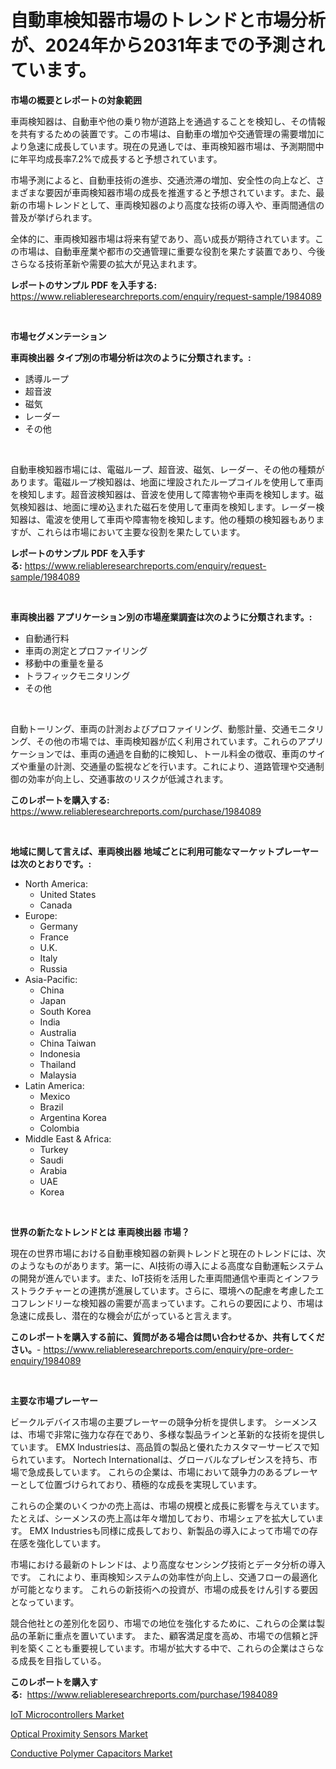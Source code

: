 <p><h1>自動車検知器市場のトレンドと市場分析が、2024年から2031年までの予測されています。</h1></p><p><strong>市場の概要とレポートの対象範囲</strong></p>
<p><p>車両検知器は、自動車や他の乗り物が道路上を通過することを検知し、その情報を共有するための装置です。この市場は、自動車の増加や交通管理の需要増加により急速に成長しています。現在の見通しでは、車両検知器市場は、予測期間中に年平均成長率7.2%で成長すると予想されています。</p><p>市場予測によると、自動車技術の進歩、交通渋滞の増加、安全性の向上など、さまざまな要因が車両検知器市場の成長を推進すると予想されています。また、最新の市場トレンドとして、車両検知器のより高度な技術の導入や、車両間通信の普及が挙げられます。</p><p>全体的に、車両検知器市場は将来有望であり、高い成長が期待されています。この市場は、自動車産業や都市の交通管理に重要な役割を果たす装置であり、今後さらなる技術革新や需要の拡大が見込まれます。</p></p>
<p><strong>レポートのサンプル PDF を入手する:</strong> <a href="https://www.reliableresearchreports.com/enquiry/request-sample/1984089">https://www.reliableresearchreports.com/enquiry/request-sample/1984089</a></p>
<p>&nbsp;</p>
<p><strong>市場セグメンテーション</strong></p>
<p><strong>車両検出器 タイプ別の市場分析は次のように分類されます。:</strong></p>
<p><ul><li>誘導ループ</li><li>超音波</li><li>磁気</li><li>レーダー</li><li>その他</li></ul></p>
<p>&nbsp;</p>
<p><p>自動車検知器市場には、電磁ループ、超音波、磁気、レーダー、その他の種類があります。電磁ループ検知器は、地面に埋設されたループコイルを使用して車両を検知します。超音波検知器は、音波を使用して障害物や車両を検知します。磁気検知器は、地面に埋め込まれた磁石を使用して車両を検知します。レーダー検知器は、電波を使用して車両や障害物を検知します。他の種類の検知器もありますが、これらは市場において主要な役割を果たしています。</p></p>
<p><strong>レポートのサンプル PDF を入手する:</strong>&nbsp;<a href="https://www.reliableresearchreports.com/enquiry/request-sample/1984089">https://www.reliableresearchreports.com/enquiry/request-sample/1984089</a></p>
<p>&nbsp;</p>
<p><strong> 車両検出器 アプリケーション別の市場産業調査は次のように分類されます。:</strong></p>
<p><ul><li>自動通行料</li><li>車両の測定とプロファイリング</li><li>移動中の重量を量る</li><li>トラフィックモニタリング</li><li>その他</li></ul></p>
<p>&nbsp;</p>
<p><p>自動トーリング、車両の計測およびプロファイリング、動態計量、交通モニタリング、その他の市場では、車両検知器が広く利用されています。これらのアプリケーションでは、車両の通過を自動的に検知し、トー​​ル料金の徴収、車両のサイズや重量の計測、交通量の監視などを行います。これにより、道路管理や交通制御の効率が向上し、交通事故のリスクが低減されます。</p></p>
<p><strong>このレポートを購入する:</strong>&nbsp; <a href="https://www.reliableresearchreports.com/purchase/1984089">https://www.reliableresearchreports.com/purchase/1984089</a></p>
<p>&nbsp;</p>
<p><strong>地域に関して言えば、車両検出器 地域ごとに利用可能なマーケットプレーヤーは次のとおりです。:</strong></p>
<p><ul>
    <li>
        North America:
        <ul>
            <li>United States</li>
            <li>Canada</li>
        </ul>
    </li>
    <li>
        Europe:
        <ul>
            <li>Germany</li>
            <li>France</li>
            <li>U.K.</li>
            <li>Italy</li>
            <li>Russia</li>
        </ul>
    </li>
    <li>
        Asia-Pacific:
        <ul>
            <li>China</li>
            <li>Japan</li>
            <li>South Korea</li>
            <li>India</li>
            <li>Australia</li>
            <li>China Taiwan</li>
            <li>Indonesia</li>
            <li>Thailand</li>
            <li>Malaysia</li>
        </ul>
    </li>
    <li>
        Latin America:
        <ul>
            <li>Mexico</li>
            <li>Brazil</li>
            <li>Argentina Korea</li>
            <li>Colombia</li>
        </ul>
    </li>
    <li>
        Middle East & Africa:
        <ul>
            <li>Turkey</li>
            <li>Saudi</li>
            <li>Arabia</li>
            <li>UAE</li>
            <li>Korea</li>
        </ul>
    </li>
    </ul></p>
<p>&nbsp;</p>
<p><strong>世界の新たなトレンドとは 車両検出器 市場？</strong></p>
<p><p>現在の世界市場における自動車検知器の新興トレンドと現在のトレンドには、次のようなものがあります。第一に、AI技術の導入による高度な自動運転システムの開発が進んでいます。また、IoT技術を活用した車両間通信や車両とインフラストラクチャーとの連携が進展しています。さらに、環境への配慮を考慮したエコフレンドリーな検知器の需要が高まっています。これらの要因により、市場は急速に成長し、潜在的な機会が広がっていると言えます。</p></p>
<p><strong>このレポートを購入する前に、質問がある場合は問い合わせるか、共有してください。</strong>- <a href="https://www.reliableresearchreports.com/enquiry/pre-order-enquiry/1984089">https://www.reliableresearchreports.com/enquiry/pre-order-enquiry/1984089</a></p>
<p>&nbsp;</p>
<p><strong>主要な市場プレーヤー</strong></p>
<p><p>ビークルデバイス市場の主要プレーヤーの競争分析を提供します。 シーメンスは、市場で非常に強力な存在であり、多様な製品ラインと革新的な技術を提供しています。  EMX Industriesは、高品質の製品と優れたカスタマーサービスで知られています。 Nortech Internationalは、グローバルなプレゼンスを持ち、市場で急成長しています。 これらの企業は、市場において競争力のあるプレーヤーとして位置づけられており、積極的な成長を実現しています。</p><p>これらの企業のいくつかの売上高は、市場の規模と成長に影響を与えています。 たとえば、シーメンスの売上高は年々増加しており、市場シェアを拡大しています。 EMX Industriesも同様に成長しており、新製品の導入によって市場での存在感を強化しています。</p><p>市場における最新のトレンドは、より高度なセンシング技術とデータ分析の導入です。 これにより、車両検知システムの効率性が向上し、交通フローの最適化が可能となります。 これらの新技術への投資が、市場の成長をけん引する要因となっています。</p><p>競合他社との差別化を図り、市場での地位を強化するために、これらの企業は製品の革新に重点を置いています。 また、顧客満足度を高め、市場での信頼と評判を築くことも重要視しています。市場が拡大する中で、これらの企業はさらなる成長を目指している。</p></p>
<p><strong>このレポートを購入する:</strong>&nbsp;&nbsp;<a href="https://www.reliableresearchreports.com/purchase/1984089">https://www.reliableresearchreports.com/purchase/1984089</a></p>
<p><p><a href="https://github.com/shotows/Market-Research-Report-List-2/blob/main/iot-microcontrollers-market.md">IoT Microcontrollers Market</a></p><p><a href="https://github.com/Sinjinluong3e0awx2m195k76/Market-Research-Report-List-1/blob/main/optical-proximity-sensors-market.md">Optical Proximity Sensors Market</a></p><p><a href="https://github.com/beatblasta/Market-Research-Report-List-2/blob/main/conductive-polymer-capacitors-market.md">Conductive Polymer Capacitors Market</a></p></p>